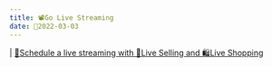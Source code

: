 ```yaml
---
title: 📽️Go Live Streaming
date: 📆2022-03-03 
--- 
```

| [📅Schedule a live streaming with 🛒Live Selling and 🛍️Live Shopping](https://)
